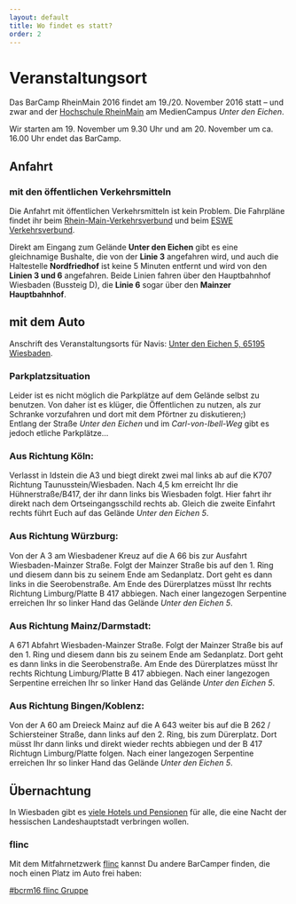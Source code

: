 ```yaml
---
layout: default
title: Wo findet es statt?
order: 2
---
```


# Veranstaltungsort

Das BarCamp RheinMain 2016 findet am 19./20. November 2016 statt – und zwar 
and der [Hochschule RheinMain](http://www.hs-rm.de/de/service/hochschul-und-landesbibliothek/ueber-uns/standorte/standort-unter-den-eichen/)
am MedienCampus *Unter den Eichen*.

Wir starten am 19. November um 9.30 Uhr und am 20. November um ca. 16.00 Uhr endet das BarCamp. 

## Anfahrt

### mit den öffentlichen Verkehrsmitteln

Die Anfahrt mit öffentlichen Verkehrsmitteln ist kein Problem. Die Fahrpläne findet ihr beim [Rhein-Main-Verkehrsverbund](http://www.rmv.de/) und beim [ESWE Verkehrsverbund](http://www.eswe-verkehr.de/fahrplaene-und-linien/netzplaene/).

Direkt am Eingang zum Gelände **Unter den Eichen** gibt es eine gleichnamige Bushalte, die von der **Linie 3** angefahren wird, und auch die Haltestelle **Nordfriedhof** ist keine 5 Minuten entfernt und wird von den **Linien 3 und 6** angefahren. Beide Linien fahren über den Hauptbahnhof Wiesbaden (Bussteig D), die **Linie 6** sogar über den **Mainzer Hauptbahnhof**.

## mit dem Auto

Anschrift des Veranstaltungsorts für Navis: [Unter den Eichen 5, 65195 Wiesbaden](https://goo.gl/maps/R3NdakqqaTN2).

### Parkplatzsituation

Leider ist es nicht möglich die Parkplätze auf dem Gelände selbst zu benutzen. Von daher ist es klüger, die Öffentlichen zu nutzen, als zur Schranke vorzufahren und dort mit dem Pförtner zu diskutieren;)  
Entlang der Straße *Unter den Eichen* und im *Carl-von-Ibell-Weg* gibt es jedoch etliche Parkplätze…

### Aus Richtung Köln:

Verlasst in Idstein die A3 und biegt direkt zwei mal links ab auf die K707 Richtung Taunusstein/Wiesbaden. Nach 4,5&nbsp;km erreicht Ihr die Hühnerstraße/B417, der ihr dann links bis Wiesbaden folgt. Hier fahrt ihr direkt nach dem Ortseingangsschild rechts ab. Gleich die zweite Einfahrt rechts führt Euch auf das Gelände *Unter den Eichen 5*.

### Aus Richtung Würzburg:

Von der A 3 am Wiesbadener Kreuz auf die A 66 bis zur Ausfahrt Wiesbaden-Mainzer Straße. Folgt der Mainzer Straße bis auf den 1. Ring und diesem dann bis zu seinem Ende am Sedanplatz. Dort geht es dann links in die Seerobenstraße. Am Ende des Dürerplatzes müsst Ihr rechts Richtung Limburg/Platte B 417 abbiegen. Nach einer langezogen Serpentine erreichen Ihr so linker Hand das Gelände *Unter den Eichen 5*.

### Aus Richtung Mainz/Darmstadt:

A 671 Abfahrt Wiesbaden-Mainzer Straße. Folgt der Mainzer Straße bis auf den 1. Ring und diesem dann bis zu seinem Ende am Sedanplatz. Dort geht es dann links in die Seerobenstraße. Am Ende des Dürerplatzes müsst Ihr rechts Richtung Limburg/Platte B 417 abbiegen. Nach einer langezogen Serpentine erreichen Ihr so linker Hand das Gelände *Unter den Eichen 5*.

### Aus Richtung Bingen/Koblenz:

Von der A 60 am Dreieck Mainz auf die A 643 weiter bis auf die B 262 / Schiersteiner Straße, dann links auf den 2. Ring, bis zum Dürerplatz. Dort müsst Ihr dann links und direkt wieder rechts abbiegen und der B 417 Richtugn Limburg/Platte folgen. Nach einer langezogen Serpentine erreichen Ihr so linker Hand das Gelände *Unter den Eichen 5*.

## Übernachtung

In Wiesbaden gibt es [viele Hotels und Pensionen](https://www.wiesbaden.de/tourismus/unterkuenfte/index.php) für alle, die eine Nacht der hessischen Landeshauptstadt verbringen wollen. 

### flinc

Mit dem Mitfahrnetzwerk [flinc](https://flinc.org) kannst Du andere BarCamper finden, die noch einen Platz im Auto frei haben:

<a href="https://flinc.org/groups/2642-barcamp-rheinmain-2016-wiesbaden-19-20-11-2016" class="flincScheduleWidget" data-flinc-style="Grey" data-flinc-type="offer">#bcrm16 flinc Gruppe</a>
